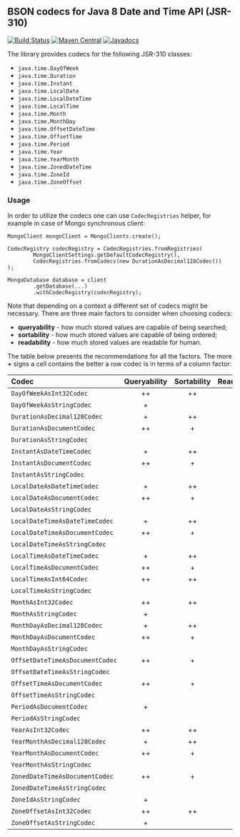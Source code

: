 ## BSON codecs for Java 8 Date and Time API (JSR-310)

[![Build Status](https://travis-ci.org/cbartosiak/bson-codecs-jsr310.svg?branch=dev)](https://travis-ci.org/cbartosiak/bson-codecs-jsr310/branches)
[![Maven Central](https://img.shields.io/maven-central/v/io.github.cbartosiak/bson-codecs-jsr310/3.5.4.svg)](https://mvnrepository.com/artifact/io.github.cbartosiak/bson-codecs-jsr310/3.5.4)
[![Javadocs](https://www.javadoc.io/badge/io.github.cbartosiak/bson-codecs-jsr310/3.5.4.svg?color=red)](https://www.javadoc.io/doc/io.github.cbartosiak/bson-codecs-jsr310/3.5.4)

The library provides codecs for the following JSR-310 classes:
* `java.time.DayOfWeek`
* `java.time.Duration`
* `java.time.Instant`
* `java.time.LocalDate`
* `java.time.LocalDateTime`
* `java.time.LocalTime`
* `java.time.Month`
* `java.time.MonthDay`
* `java.time.OffsetDateTime`
* `java.time.OffsetTime`
* `java.time.Period`
* `java.time.Year`
* `java.time.YearMonth`
* `java.time.ZonedDateTime`
* `java.time.ZoneId`
* `java.time.ZoneOffset`

### Usage

In order to utilize the codecs one can use `CodecRegistries` helper, for example
in case of Mongo synchronous client:
```
MongoClient mongoClient = MongoClients.create();
```
```
CodecRegistry codecRegistry = CodecRegistries.fromRegistries(
        MongoClientSettings.getDefaultCodecRegistry(),
        CodecRegistries.fromCodecs(new DurationAsDecimal128Codec())
);
```
```
MongoDatabase database = client
        .getDatabase(...)
        .withCodecRegistry(codecRegistry);
```

Note that depending on a context a different set of codecs might be necessary.
There are three main factors to consider when choosing codecs:
* **queryability** - how much stored values are capable of being searched;
* **sortability** - how much stored values are capable of being ordered;
* **readability** - how much stored values are readable for human.

The table below presents the recommendations for all the factors. The more **+**
signs a cell contains the better a row codec is in terms of a column factor:

| Codec                           | Queryability | Sortability | Readability |
| :----                           | :----------: | :---------: | :---------: |
| `DayOfWeekAsInt32Codec`         | ++           | ++          | +           |
| `DayOfWeekAsStringCodec`        | +            |             | ++          |
| `DurationAsDecimal128Codec`     | +            | ++          |             |
| `DurationAsDocumentCodec`       | ++           | +           | +           |
| `DurationAsStringCodec`         |              |             | ++          |
| `InstantAsDateTimeCodec`        | +            | ++          | +           |
| `InstantAsDocumentCodec`        | ++           | +           | +           |
| `InstantAsStringCodec`          |              |             | ++          |
| `LocalDateAsDateTimeCodec`      | +            | ++          | +           |
| `LocalDateAsDocumentCodec`      | ++           | +           | +           |
| `LocalDateAsStringCodec`        |              |             | ++          |
| `LocalDateTimeAsDateTimeCodec`  | +            | ++          | +           |
| `LocalDateTimeAsDocumentCodec`  | ++           | +           | +           |
| `LocalDateTimeAsStringCodec`    |              |             | ++          |
| `LocalTimeAsDateTimeCodec`      | +            | ++          | +           |
| `LocalTimeAsDocumentCodec`      | ++           | +           | +           |
| `LocalTimeAsInt64Codec`         | ++           | ++          |             |
| `LocalTimeAsStringCodec`        |              |             | ++          |
| `MonthAsInt32Codec`             | ++           | ++          | +           |
| `MonthAsStringCodec`            | +            |             | ++          |
| `MonthDayAsDecimal128Codec`     | +            | ++          | ++          |
| `MonthDayAsDocumentCodec`       | ++           | +           | +           |
| `MonthDayAsStringCodec`         |              |             | ++          |
| `OffsetDateTimeAsDocumentCodec` | ++           | +           | +           |
| `OffsetDateTimeAsStringCodec`   |              |             | ++          |
| `OffsetTimeAsDocumentCodec`     | ++           | +           | +           |
| `OffsetTimeAsStringCodec`       |              |             | ++          |
| `PeriodAsDocumentCodec`         | +            |             | +           |
| `PeriodAsStringCodec`           |              |             | ++          |
| `YearAsInt32Codec`              | ++           | ++          | ++          |
| `YearMonthAsDecimal128Codec`    | +            | ++          | ++          |
| `YearMonthAsDocumentCodec`      | ++           | +           | +           |
| `YearMonthAsStringCodec`        |              |             | ++          |
| `ZonedDateTimeAsDocumentCodec`  | ++           | +           | +           |
| `ZonedDateTimeAsStringCodec`    |              |             | ++          |
| `ZoneIdAsStringCodec`           | +            |             | ++          |
| `ZoneOffsetAsInt32Codec`        | ++           | ++          |             |
| `ZoneOffsetAsStringCodec`       | +            |             | ++          |

